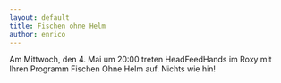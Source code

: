 ```yaml
---
layout: default
title: Fischen ohne Helm
author: enrico
---
```


Am Mittwoch, den 4. Mai um 20:00 treten HeadFeedHands im Roxy mit Ihren Programm Fischen Ohne Helm auf. Nichts wie hin!
